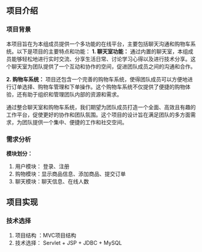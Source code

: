 ## 项目介绍
### 项目背景
本项目旨在为本组成员提供一个多功能的在线平台，主要包括聊天沟通和购物车系统。以下是项目的主要特点和功能：
**1. 聊天室功能：**
通过内置的聊天室，本组成员能够轻松地进行实时交流、分享生活日常、讨论学习心得以及进行技术分享。这个聊天室为团队提供了一个互动和协作的空间，促进团队成员之间的沟通和合作。

**2. 购物车系统：**
项目还包含一个完善的购物车系统，使得团队成员可以方便地进行订单选择、购物车管理和下单操作。这个购物车系统不仅提供了便捷的购物体验，还有助于组织和管理团队内部的资源和需求。

通过整合聊天室和购物车系统，我们期望为团队成员打造一个全面、高效且有趣的工作平台，促使更好的协作和团队氛围。这个项目的设计旨在满足团队的多方面需求，为团队提供一个集中、便捷的工作和社交空间。

### 需求分析
**模块划分：**
1. 用户模块： 登录、注册
2. 购物模块：显示商品信息、添加商品、提交订单
3. 聊天模块：聊天信息、在线人数

## 项目实现
### 技术选择
1. 项目结构 ：MVC项目结构
2. 技术选择： Servlet + JSP + JDBC + MySQL
